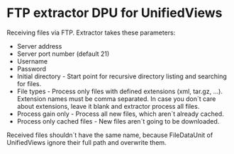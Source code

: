 FTP extractor DPU for UnifiedViews
==================================

Receiving files via FTP. Extractor takes these parameters:
- Server address
- Server port number (default 21)
- Username
- Password
- Initial directory - Start point for recursive directory listing and searching for files.
- File types - Process only files with defined extensions (xml, tar.gz, ...). Extension names must be comma separated. In case you don´t care about extensions, leave it blank and extractor process all files.
- Process gain only - Process all new files, which aren´t already cached.
- Process only cached files - New files aren´t going to be downloaded.

Received files shouldn´t have the same name, because FileDataUnit of UnifiedViews ignore their full path and overwrite them.

